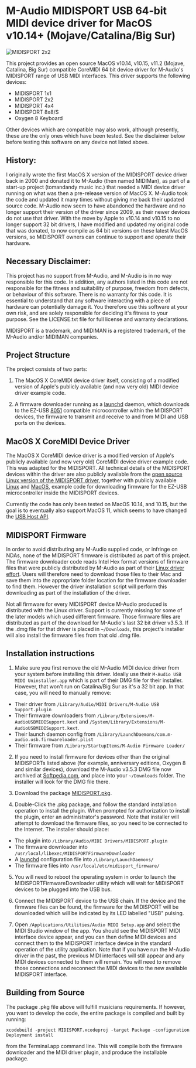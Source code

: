 M-Audio MIDISPORT USB 64-bit MIDI device driver for MacOS v10.14+ (Mojave/Catalina/Big Sur)
===========================================================================================

![MIDISPORT 2x2](https://raw.githubusercontent.com/leighsmith/midisport-macos/main/MyMIDISPORT.jpeg)

This project provides an open source MacOS v10.14, v10.15, v11.2 (Mojave, Catalina, Big Sur) compatible
CoreMIDI 64 bit device driver for M-Audio's MIDISPORT range of USB MIDI interfaces.
This driver supports the following devices:

+ MIDISPORT 1x1
+ MIDISPORT 2x2
+ MIDISPORT 4x4
+ MIDISPORT 8x8/S
+ Oxygen 8 Keyboard

Other devices which are compatible may also work, although presently, these are the only
ones which have been tested. See the disclaimer below before testing this software on any
device not listed above.

History:
--------

I originally wrote the first MacOS X version of the MIDISPORT device driver back in 2000
and donated it to M-Audio (then named MIDIMan), as part of a start-up project (tomandandy
music inc.) that needed a MIDI device driver running on what was then a pre-release
version of MacOS X. M-Audio took the code and updated it many times without giving me back
their updated source code. M-Audio now seem to have abandoned the hardware and no longer
support their version of the driver since 2009, as their newer devices do not use that
driver. With the move by Apple to v10.14 and v10.15 to no longer support 32 bit drivers, I
have modified and updated my original code that was donated, to now compile as 64 bit
versions on these latest MacOS versions, so MIDISPORT owners can continue to support and
operate their hardware.

Necessary Disclaimer:
---------------------

This project has no support from M-Audio, and M-Audio is in no way responsible for this
code. In addition, any authors listed in this code are not responsible for the fitness and
suitability of purpose, freedom from defects, or behaviour of this software. There is no
warranty for this code. It is essential to understand that any software interacting with a
piece of hardware can potentially damage it. You therefore use this software at your own
risk, and are solely responsible for deciding it's fitness to your purpose. See the
LICENSE.txt file for full license and warranty declarations.

MIDISPORT is a trademark, and MIDIMAN is a registered trademark, of the M-Audio and/or MIDIMAN
companies.

Project Structure
-----------------

The project consists of two parts:

1. The MacOS X CoreMIDI device driver itself, consisting of a modified version of Apple's
   publicly available (and now very old) MIDI device driver example code.

2. A firmware downloader running as a [launchd](https://www.launchd.info/) daemon,
   which downloads to the EZ-USB
   [8051](https://www.electronicshub.org/8051-microcontroller-architecture/)
   compatible microcontroller within the MIDISPORT devices, the firmware to transmit
   and receive to and from MIDI and USB ports on the devices.

MacOS X CoreMIDI Device Driver
------------------------------

The MacOS X CoreMIDI device driver is a modified version of Apple's publicly available
(and now very old) CoreMIDI device driver example code. This was adapted for the
MIDISPORT. All technical details of the MIDISPORT devices within the driver are also publicly available from
the [open source Linux version of the MIDISPORT driver](https://www.alsa-project.org/wiki/Usb-midi-fw),
together with publicly available [Linux](https://github.com/esden/fxload)
and [MacOS](https://developer.apple.com/library/archive/documentation/DeviceDrivers/Conceptual/USBBook/USBDeviceInterfaces/USBDevInterfaces.html#//apple_ref/doc/uid/TP40002645-TPXREF105),
example code for downloading firmware for the EZ-USB microcontroller inside the MIDISPORT devices.

Currently the code has only been tested on MacOS 10.14, and 10.15, but the goal is to eventually also
support MacOS 11, which seems to have changed the [USB Host API](https://developer.apple.com/documentation/iousbhost/iousbhostinterface?language=objc).

MIDISPORT Firmware
------------------

In order to avoid distributing any M-Audio supplied code, or infringe on NDAs, none of the
MIDISPORT firmware is distributed as part of this project. The firmware downloader code
reads Intel Hex format versions of firmware files that were publicly distributed by
M-Audio as part of their [Linux driver effort](http://usb-midi-fw.sourceforge.net/). Users
will therefore need to download those files to their Mac and save them into the
appropriate folder location for the firmware downloader to find them. However the driver
installation script will perform this downloading as part of the installation of the
driver.

Not all firmware for every MIDISPORT device M-Audio produced is distributed with the Linux
driver. Support is currently missing for some of the later models which used different
firmware. Those firmware files are distributed as part of the download for M-Audio's
last 32 bit driver v3.5.3. If the .dmg file for that driver is placed in `~/Downloads`,
this project's installer will also install the firmware files from that old .dmg file.

Installation instructions
-------------------------

1. Make sure you first remove the old M-Audio MIDI device driver from your system before
installing this driver. Ideally use their `M-Audio USB MIDI Uninstaller.app` which is part
of their DMG file for their installer. However, that won't run on Catalina/Big Sur as it's a 32
bit app. In that case, you will need to manually remove:

* Their driver from `/Library/Audio/MIDI Drivers/M-Audio USB Support.plugin`
* Their firmware downloaders from `/Library/Extensions/M-AudioUSBMIDISupport.kext` and `/System/Library/Extensions/M-AudioUSBMIDISupport.kext`.
* Their launch daemon config from `/Library/LaunchDaemons/com.m-audio.usb.firmwareloader.plist`
* Their firmware from `/Library/StartupItems/M-Audio Firmware Loader/`

2. If you need to install firmware for devices other than the original MIDISPORTs listed
above (for example, anniversary editions, Oxygen 8 and similar devices), download the
M-Audio v3.5.3 DMG file now archived at
[Softpedia.com](https://mac.softpedia.com/get/Drivers/M-Audio-MIDISport-Series.shtml#download),
and place into your `~/Downloads` folder. The installer will look for the DMG file there.

3. Download the package [MIDISPORT.pkg](https://sourceforge.net/projects/midisport-macos/files/).

4. Double-Click the .pkg package, and follow the standard installation operation to
install the plugin. When prompted for authorization to install the plugin, enter an
administrator's password. Note that installer will attempt to download the firmware files,
so you need to be connected to the Internet. The installer should place:

* The plugin into `/Library/Audio/MIDI Drivers/MIDISPORT.plugin`
* The firmware downloader into `/usr/local/libexec/MIDISPORTFirmwareDownloader`
* A [launchd](https://www.launchd.info/) configuration file into `/Library/LaunchDaemons/`
* The firmware files into `/usr/local/etc/midisport_firmware/`

5. You will need to reboot the operating system in order to launch the
MIDISPORTFirmwareDownloader utility which will wait for MIDISPORT devices to be plugged
into the USB bus.

6. Connect the MIDISPORT device to the USB chain. If the device and the firmware files can
be found, the firmware for the MIDISPORT will be downloaded which will be indicated by its
LED labelled "USB" pulsing.

7. Open `/Applications/Utilities/Audio MIDI Setup.app` and select the MIDI Studio window
of the app. You should see the MIDISPORT MIDI interface device appear, and you can then define MIDI
devices and connect them to the MIDISPORT interface device in the standard operation of
the utility application. Note that if you have run the M-Audio driver in the past, the
previous MIDI interfaces will still appear and any MIDI devices connected to them will
remain. You will need to remove those connections and reconnect the MIDI devices to the
new available MIDISPORT interface.

Building from Source
--------------------

The package .pkg file above will fulfill musicians requirements. If however, you want to develop
the code, the entire package is compiled and built by running:

    xcodebuild -project MIDISPORT.xcodeproj -target Package -configuration Deployment install

from the Terminal.app command line. This will compile both the firmware downloader and the
MIDI driver plugin, and produce the installable package.
